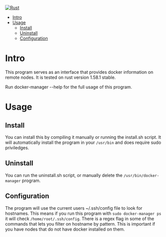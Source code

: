 [![Rust](https://github.com/MitchellBerend/docker-manager/actions/workflows/rust.yml/badge.svg?branch=master&event=push)](https://github.com/MitchellBerend/docker-manager/actions/workflows/rust.yml)

- [Intro](#intro)
- [Usage](#usage)
  - [Install](#install)
  - [Uninstall](#uninstall)
  - [Configuration](#configuration)


# Intro
This program serves as an interface that provides docker information on remote nodes.
It is tested on rust version 1.58.1 stable.

Run docker-manager --help for the full usage of this program.

# Usage
## Install
You can install this by compiling it manually or running the install.sh script.
It will automatically install the program in your `/usr/bin` and does require sudo
priviledges. 

## Uninstall
You can run the uninstall.sh script, or manually delete the `/usr/bin/docker-manager`
program.

## Configuration
The program will use the current users ~/.ssh/config file to look for hostnames.
This means if you run this program with `sudo docker-manager ps` it will check 
`/home/root/.ssh/config`. There is a regex flag in some of the commands that lets
you filter on hostname by pattern. This is important if you have nodes that do not
have docker installed on them.
